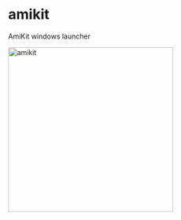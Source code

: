 # amikit
AmiKit windows launcher

<img width="335" alt="amikit" src="https://user-images.githubusercontent.com/49162693/146690267-93f3221f-cd9c-4694-91ca-fd36ef7e97ad.png">
